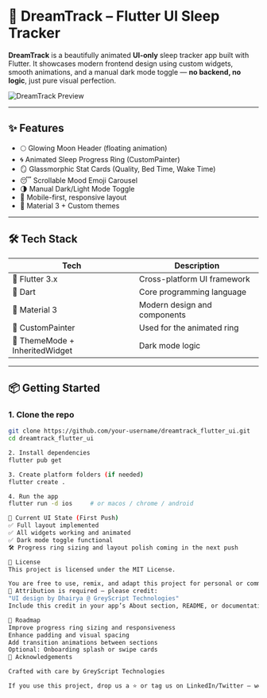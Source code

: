 # 🌙 DreamTrack – Flutter UI Sleep Tracker

**DreamTrack** is a beautifully animated **UI-only** sleep tracker app built with Flutter. It showcases modern frontend design using custom widgets, smooth animations, and a manual dark mode toggle — **no backend, no logic**, just pure visual perfection.

![DreamTrack Preview](preview.gif) <!-- Replace with an actual GIF or image if needed -->

---

## ✨ Features

- 🌕 Glowing Moon Header (floating animation)
- 🌀 Animated Sleep Progress Ring (CustomPainter)
- 🪞 Glassmorphic Stat Cards (Quality, Bed Time, Wake Time)
- 😴 Scrollable Mood Emoji Carousel
- 🌗 Manual Dark/Light Mode Toggle
- 📱 Mobile-first, responsive layout
- 🎨 Material 3 + Custom themes

---

## 🛠️ Tech Stack

| Tech         | Description                     |
|--------------|---------------------------------|
| 🧩 Flutter 3.x | Cross-platform UI framework    |
| 🎯 Dart       | Core programming language       |
| 🎨 Material 3 | Modern design and components    |
| 🧠 CustomPainter | Used for the animated ring  |
| 🌙 ThemeMode + InheritedWidget | Dark mode logic |

---

## 📦 Getting Started

### 1. Clone the repo

```bash
git clone https://github.com/your-username/dreamtrack_flutter_ui.git
cd dreamtrack_flutter_ui

2. Install dependencies
flutter pub get

3. Create platform folders (if needed)
flutter create .

4. Run the app
flutter run -d ios     # or macos / chrome / android

🧪 Current UI State (First Push)
✅ Full layout implemented
✅ All widgets working and animated
✅ Dark mode toggle functional
🛠 Progress ring sizing and layout polish coming in the next push

📄 License
This project is licensed under the MIT License.

You are free to use, remix, and adapt this project for personal or commercial use.
📝 Attribution is required — please credit:
"UI design by Dhairya @ GreyScript Technologies"
Include this credit in your app’s About section, README, or documentation.

🚀 Roadmap
Improve progress ring sizing and responsiveness
Enhance padding and visual spacing
Add transition animations between sections
Optional: Onboarding splash or swipe cards
🙌 Acknowledgements

Crafted with care by GreyScript Technologies

If you use this project, drop us a ⭐ or tag us on LinkedIn/Twitter — we’d love to see what you build!